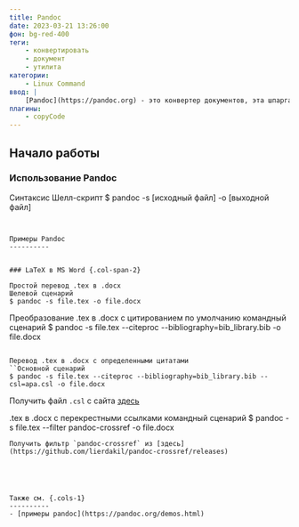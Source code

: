```yaml
---
title: Pandoc
date: 2023-03-21 13:26:00
фон: bg-red-400
теги:
    - конвертировать
    - документ
    - утилита
категории:
    - Linux Command
ввод: |
    [Pandoc](https://pandoc.org) - это конвертер документов, эта шпаргалка по pandoc содержит команды pandoc и некоторые распространенные трюки pandoc.
плагины:
    - copyCode
---
```


Начало работы
---------------

### Использование Pandoc

Синтаксис
Шелл-скрипт
$ pandoc -s [исходный файл] -o [выходной файл]
```


Примеры Pandoc
----------


### LaTeX в MS Word {.col-span-2}

Простой перевод .tex в .docx
Шелевой сценарий
$ pandoc -s file.tex -o file.docx
```

Преобразование .tex в .docx с цитированием по умолчанию
командный сценарий
$ pandoc -s file.tex --citeproc --bibliography=bib_library.bib -o file.docx
```

Перевод .tex в .docx с определенными цитатами
``Основной сценарий
$ pandoc -s file.tex --citeproc --bibliography=bib_library.bib --csl=apa.csl -o file.docx
```
Получить файл `.csl` с сайта [здесь](https://github.com/citation-style-language/styles)

.tex в .docx с перекрестными ссылками
командный сценарий
$ pandoc -s file.tex --filter pandoc-crossref -o file.docx
```
Получить фильтр `pandoc-crossref` из [здесь](https://github.com/lierdakil/pandoc-crossref/releases)





Также см. {.cols-1}
----------
- [примеры pandoc](https://pandoc.org/demos.html)


